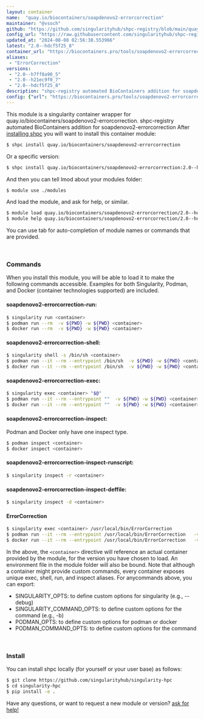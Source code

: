 ```yaml
---
layout: container
name:  "quay.io/biocontainers/soapdenovo2-errorcorrection"
maintainer: "@vsoch"
github: "https://github.com/singularityhub/shpc-registry/blob/main/quay.io/biocontainers/soapdenovo2-errorcorrection/container.yaml"
config_url: "https://raw.githubusercontent.com/singularityhub/shpc-registry/main/quay.io/biocontainers/soapdenovo2-errorcorrection/container.yaml"
updated_at: "2024-08-08 02:56:38.553966"
latest: "2.0--hdcf5f25_8"
container_url: "https://biocontainers.pro/tools/soapdenovo2-errorcorrection"
aliases:
 - "ErrorCorrection"
versions:
 - "2.0--h7ff8a90_5"
 - "2.0--h21ec9f0_7"
 - "2.0--hdcf5f25_8"
description: "shpc-registry automated BioContainers addition for soapdenovo2-errorcorrection"
config: {"url": "https://biocontainers.pro/tools/soapdenovo2-errorcorrection", "maintainer": "@vsoch", "description": "shpc-registry automated BioContainers addition for soapdenovo2-errorcorrection", "latest": {"2.0--hdcf5f25_8": "sha256:e6798ac2583fd5a55c46a79c4e9c0cdbec2b31c7f3a9da03e33b46afe77cf795"}, "tags": {"2.0--h7ff8a90_5": "sha256:3f43af7f78c29789ad244fd4ff84a8e283f6533dbc4207b5fe78b8b3f37442af", "2.0--h21ec9f0_7": "sha256:d1d06373ce6d654c5ea28c5fccf84f9d34d5bf99057f50ad4fd44bfdc8fe92ab", "2.0--hdcf5f25_8": "sha256:e6798ac2583fd5a55c46a79c4e9c0cdbec2b31c7f3a9da03e33b46afe77cf795"}, "docker": "quay.io/biocontainers/soapdenovo2-errorcorrection", "aliases": {"ErrorCorrection": "/usr/local/bin/ErrorCorrection"}}
---
```


This module is a singularity container wrapper for quay.io/biocontainers/soapdenovo2-errorcorrection.
shpc-registry automated BioContainers addition for soapdenovo2-errorcorrection
After [installing shpc](#install) you will want to install this container module:


```bash
$ shpc install quay.io/biocontainers/soapdenovo2-errorcorrection
```

Or a specific version:

```bash
$ shpc install quay.io/biocontainers/soapdenovo2-errorcorrection:2.0--hdcf5f25_8
```

And then you can tell lmod about your modules folder:

```bash
$ module use ./modules
```

And load the module, and ask for help, or similar.

```bash
$ module load quay.io/biocontainers/soapdenovo2-errorcorrection/2.0--hdcf5f25_8
$ module help quay.io/biocontainers/soapdenovo2-errorcorrection/2.0--hdcf5f25_8
```

You can use tab for auto-completion of module names or commands that are provided.

<br>

### Commands

When you install this module, you will be able to load it to make the following commands accessible.
Examples for both Singularity, Podman, and Docker (container technologies supported) are included.

#### soapdenovo2-errorcorrection-run:

```bash
$ singularity run <container>
$ podman run --rm  -v ${PWD} -w ${PWD} <container>
$ docker run --rm  -v ${PWD} -w ${PWD} <container>
```

#### soapdenovo2-errorcorrection-shell:

```bash
$ singularity shell -s /bin/sh <container>
$ podman run --it --rm --entrypoint /bin/sh  -v ${PWD} -w ${PWD} <container>
$ docker run --it --rm --entrypoint /bin/sh  -v ${PWD} -w ${PWD} <container>
```

#### soapdenovo2-errorcorrection-exec:

```bash
$ singularity exec <container> "$@"
$ podman run --it --rm --entrypoint ""  -v ${PWD} -w ${PWD} <container> "$@"
$ docker run --it --rm --entrypoint ""  -v ${PWD} -w ${PWD} <container> "$@"
```

#### soapdenovo2-errorcorrection-inspect:

Podman and Docker only have one inspect type.

```bash
$ podman inspect <container>
$ docker inspect <container>
```

#### soapdenovo2-errorcorrection-inspect-runscript:

```bash
$ singularity inspect -r <container>
```

#### soapdenovo2-errorcorrection-inspect-deffile:

```bash
$ singularity inspect -d <container>
```


#### ErrorCorrection

```bash
$ singularity exec <container> /usr/local/bin/ErrorCorrection
$ podman run --it --rm --entrypoint /usr/local/bin/ErrorCorrection   -v ${PWD} -w ${PWD} <container> -c " $@"
$ docker run --it --rm --entrypoint /usr/local/bin/ErrorCorrection   -v ${PWD} -w ${PWD} <container> -c " $@"
```



In the above, the `<container>` directive will reference an actual container provided
by the module, for the version you have chosen to load. An environment file in the
module folder will also be bound. Note that although a container
might provide custom commands, every container exposes unique exec, shell, run, and
inspect aliases. For anycommands above, you can export:

 - SINGULARITY_OPTS: to define custom options for singularity (e.g., --debug)
 - SINGULARITY_COMMAND_OPTS: to define custom options for the command (e.g., -b)
 - PODMAN_OPTS: to define custom options for podman or docker
 - PODMAN_COMMAND_OPTS: to define custom options for the command

<br>

### Install

You can install shpc locally (for yourself or your user base) as follows:

```bash
$ git clone https://github.com/singularityhub/singularity-hpc
$ cd singularity-hpc
$ pip install -e .
```

Have any questions, or want to request a new module or version? [ask for help!](https://github.com/singularityhub/singularity-hpc/issues)